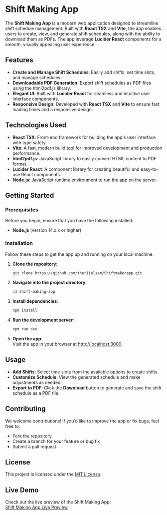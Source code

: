 # Shift Making App

The **Shift Making App** is a modern web application designed to streamline shift schedule management. Built with **React TSX** and **Vite**, the app enables users to create, view, and generate shift schedules, along with the ability to download them as PDFs. The app leverage **Lucider React** components for a smooth, visually appealing user experience.

## Features

- **Create and Manage Shift Schedules**: Easily add shifts, set time slots, and manage schedules.
- **Downloadable PDF Generation**: Export shift schedules as PDF files using the html2pdf.js library.
- **Elegant UI**: Built with **Lucider React** for seamless and intuitive user interface components.
- **Responsive Design**: Developed with **React TSX** and **Vite** to ensure fast loading times and a responsive design.

## Technologies Used

- **React TSX**: Front-end framework for building the app's user interface with type safety.
- **Vite**: A fast, modern build tool for improved development and production performance.
- **html2pdf.js**: JavaScript library to easily convert HTML content to PDF format.
- **Lucider React**: A component library for creating beautiful and easy-to-use React components.
- **Node.js**: JavaScript runtime environment to run the app on the server.

## Getting Started

### Prerequisites

Before you begin, ensure that you have the following installed:

- **Node.js** (version 14.x.x or higher)

### Installation

Follow these steps to get the app up and running on your local machine.

1. **Clone the repository**:

    ```bash
    git clone https://github.com/therijalsam/Shiftmakerapp.git
    ```

2. **Navigate into the project directory**:

    ```bash
    cd shift-making-app
    ```

3. **Install dependencies**:

    ```bash
    npm install
    ```

4. **Run the development server**:

    ```bash
    npm run dev
    ```

5. **Open the app**:  
    Visit the app in your browser at [http://localhost:3000](http://localhost:3000).

## Usage

- **Add Shifts**: Select time slots from the available options to create shifts.
- **Customize Schedule**: View the generated schedule and make adjustments as needed.
- **Export to PDF**: Click the **Download** button to generate and save the shift schedule as a PDF file.

## Contributing

We welcome contributions! If you’d like to improve the app or fix bugs, feel free to:

- Fork the repository
- Create a branch for your feature or bug fix
- Submit a pull request

## License

This project is licensed under the [MIT License](LICENSE).

## Live Demo

Check out the live preview of the Shift Making App:  
[Shift Making App Live Preview](https://shiftmakerapp-7gxx9dadd-therijalsams-projects.vercel.app/)
